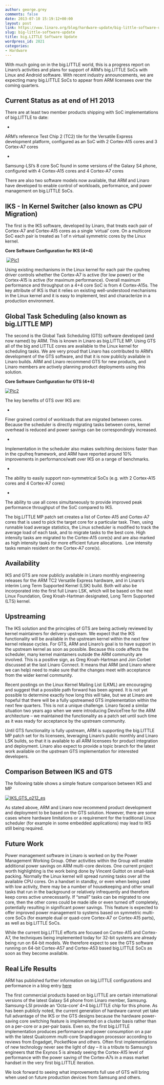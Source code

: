 ```yaml
---
author: george.grey
comments: false
date: 2013-07-10 15:19:12+00:00
layout: post
link: https://www.linaro.org/blog/hardware-update/big-little-software-update/
slug: big-little-software-update
title: big.LITTLE Software Update
wordpress_id: 2821
categories:
- Hardware
---
```


With much going on in the big.LITTLE world, this is a progress report on Linaro’s activities and plans for support of ARM’s big.LITTLE SoCs with Linux and Android software. With recent industry announcements, we are expecting many big.LITTLE SoCs to appear from ARM licensees over the coming quarters.


## Current Status as at end of H1 2013




There are at least two member products shipping with SoC implementations of big.LITTLE to date:






	
  * 


ARM’s reference Test Chip 2 (TC2) tile for the Versatile Express development platform, configured as an SoC with 2 Cortex-A15 cores and 3 Cortex-A7 cores




	
  * 


Samsung-LSI’s 8 core SoC found in some versions of the Galaxy S4 phone, configured with 4 Cortex-A15 cores and 4 Cortex-A7 cores







There are also two software models now available, that ARM and Linaro have developed to enable control of workloads, performance, and power management on big.LITTLE SoCs.





## IKS - In Kernel Switcher (also known as CPU Migration)




The first is the IKS software, developed by Linaro, that treats each pair of Cortex-A7 and Cortex-A15 cores as a single ‘virtual’ core. On a multicore SoC each pair is treated as 1 of n virtual symmetric cores by the Linux kernel.




**Core Software Configuration for IKS (4+4)**




 [![Pic1](http://www.linaro.org/wp-content/uploads/2013/07/Pic1.jpg)](http://www.linaro.org/wp-content/uploads/2013/07/Pic1.jpg)




Using existing mechanisms in the Linux kernel for each pair the cpufreq driver controls whether the Cortex-A7 is active (for low power) or the Cortex-A15 is active (for maximum performance). Overall maximum performance and throughput on a 4+4 core SoC is from 4 Cortex-A15s. The key attribute of IKS is that it relies on existing well-understood mechanisms in the Linux kernel and it is easy to implement, test and characterize in a production environment.





## Global Task Scheduling (also known as big.LITTLE MP)




The second is the Global Task Scheduling (GTS) software developed (and now named) by ARM. This is known in Linaro as big.LITTLE MP. Using GTS all of the big and LITTLE cores are available to the Linux kernel for scheduling tasks. We are very proud that Linaro has contributed to ARM’s development of the GTS software, and that it is now publicly available in Linaro builds. ARM and Linaro recommend GTS for new products, and Linaro members are actively planning product deployments using this solution.




**Core Software Configuration for GTS (4+4)**




[![Pic2](http://www.linaro.org/wp-content/uploads/2013/07/Pic2.jpg)](http://www.linaro.org/wp-content/uploads/2013/07/Pic2.jpg)




The key benefits of GTS over IKS are:






	
  * 


Finer grained control of workloads that are migrated between cores. Because the scheduler is directly migrating tasks between cores, kernel overhead is reduced and power savings can be correspondingly increased.




	
  * 


Implementation in the scheduler also makes switching decisions faster than in the cpufreq framework, and ARM have reported around 10% improvements in performance/watt over IKS on a range of benchmarks.




	
  * 


The ability to easily support non-symmetrical SoCs (e.g. with 2 Cortex-A15 cores and 4 Cortex-A7 cores)




	
  * 


The ability to use all cores simultaneously to provide improved peak performance throughput of the SoC compared to IKS.







The big.LITTLE MP patch set creates a list of Cortex-A15 and Cortex-A7 cores that is used to pick the target core for a particular task. Then, using runnable load average statistics, the Linux scheduler is modified to track the average load of each task, and to migrate tasks to the best core. High intensity tasks are migrated to the Cortex-A15 core(s) and are also marked as high intensity tasks for more efficient future allocations.  Low intensity tasks remain resident on the Cortex-A7 core(s).





## Availability




IKS and GTS are now publicly available in Linaro monthly engineering releases for the ARM TC2 Versatile Express hardware, and in Linaro’s interim Long Term Supported Kernel (LSK) build. Both will also be incorporated into the first full Linaro LSK, which will be based on the next Linux Foundation, Greg Kroah-Hartman designated, Long Term Supported (LTS) kernel.





## Upstreaming




The IKS solution and the principles of GTS are being actively reviewed by kernel maintainers for delivery upstream. We expect that the IKS functionality will be available in the upstream kernel within the next few kernel release cycles. For GTS, ARM and Linaro’s goal is to have support in the upstream kernel as soon as possible. Because this code affects the scheduler, many kernel maintainers outside the ARM community are involved. This is a positive sign, as Greg Kroah-Hartman and Jon Corbet discussed at the last Linaro Connect. It means that ARM (and Linaro where we can help) need to make sure that the changes meet with acceptance from the wider kernel community.




Recent postings on the Linux Kernel Mailing List (LKML) are encouraging and suggest that a possible path forward has been agreed. It is not yet possible to determine exactly how long this will take, but we at Linaro are hopeful that there will be a fully upstreamed GTS implementation within the next few quarters. This is not a unique challenge. Linaro faced a similar situation two years ago when we were introducing DeviceTree for the ARM architecture – we maintained the functionality as a patch set until such time as it was ready for acceptance by the upstream community.




Until GTS functionality is fully upstream, ARM is supporting the big.LITTLE MP patch set for its licensees, leveraging Linaro’s public monthly and Linaro LSK builds, so that it is available to all ARM licensees for product integration and deployment. Linaro also expect to provide a topic branch for the latest work available on the upstream GTS implementation for interested developers.





## Comparison Between IKS and GTS




The following table shows a simple feature comparison between IKS and MP




[![IKS_GTS_q212_es](http://www.linaro.org/wp-content/uploads/2013/07/IKS_GTS_q212_es.jpg)](http://www.linaro.org/wp-content/uploads/2013/07/IKS_GTS_q212_es.jpg)




As stated above, ARM and Linaro now recommend product development and deployment to be based on the GTS solution. However, there are some cases where hardware limitations or a requirement for the traditional Linux scheduler (for example in some embedded applications) may lead to IKS still being required.





## Future Work




Power management software in Linaro is worked on by the Power Management Working Group. Other activities within the Group will enable additional power savings on ARM multi-core devices. One current project worth highlighting is the work being done by Vincent Guittot on small-task packing. Normally the Linux kernel will spread running tasks over all the available CPU cores. On a handset in standby, or even when being used with low activity, there may be a number of housekeeping and other small tasks that run in the background or relatively infrequently and therefore keep cores active unnecessarily. If “small” tasks can be migrated to one core, then the other cores could be made idle or even turned off completely, potentially resulting in significant power savings. This feature is expected to offer improved power management to systems based on symmetric multi-core SoCs (for example dual or quad-core Cortex-A7 or Cortex-A15 parts), as well as big.LITTLE SoCs.


While the current big.LITTLE efforts are focused on Cortex-A15 and Cortex-A7, the techniques being implemented today for 32-bit systems are already being run on 64-bit models. We therefore expect to see the GTS software running on 64-bit Cortex-A57 and Cortex-A53 based big.LITTLE SoCs as soon as they become available.


## Real Life Results




ARM has published further information on big.LITTLE configurations and performance in a blog entry [here](http://blogs.arm.com/soc-design/1009-ten-things-to-know-about-biglittle)




The first commercial products based on big.LITTLE are certain international versions of the latest Galaxy S4 phone from Linaro member, Samsung. Samsung-LSI provide an ‘Octa-core’ 4+4 big.LITTLE chip for this phone. As has been publicly noted, the current generation of hardware cannot yet take full advantage of the IKS or the GTS designs because the hardware power-saving core switching feature is implemented on a cluster basis rather than on a per-core or a per-pair basis. Even so, the first big.LITTLE implementation produces performance and power consumption on a par with the latest Qualcomm multi-core Snapdragon processor according to reviews from Engadget, PocketNow and others. Often first implementations of new technology never see the light of day – it is a tribute to Samsung’s engineers that the Exynos 5 is already seeing the Cortex-A15 level of performance with the power saving of the Cortex-A7s in a mass market handset in the very first big.LITTLE iteration.




We look forward to seeing what improvements full use of GTS will bring when used on future production devices from Samsung and others.
